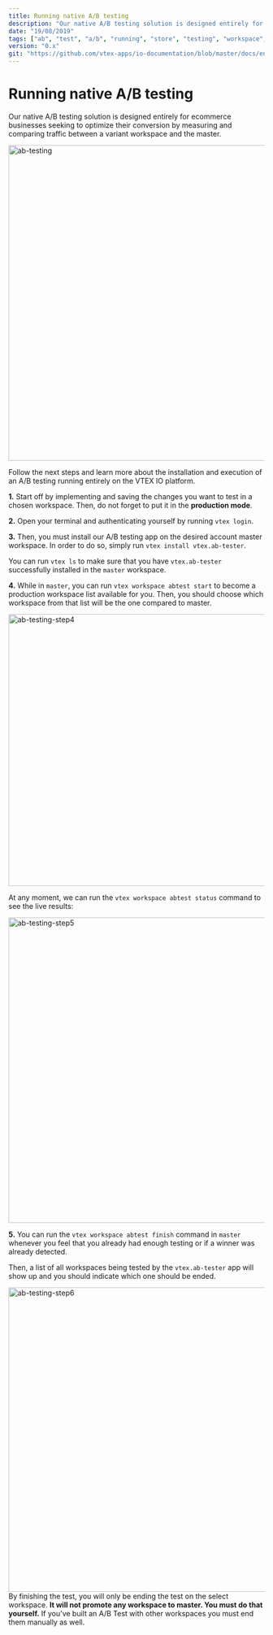 ```yaml
---
title: Running native A/B testing
description: "Our native A/B testing solution is designed entirely for ecommerce businesses seeking to optimize their conversion by measuring and comparing traffic between a variant workspace and the master."
date: "19/08/2019"
tags: ["ab", "test", "a/b", "running", "store", "testing", "workspace", "native"]
version: "0.x"
git: "https://github.com/vtex-apps/io-documentation/blob/master/docs/en/Recipes/store/abTest.md"
---
```


# Running native A/B testing

Our native A/B testing solution is designed entirely for ecommerce businesses seeking to optimize their conversion by measuring and comparing traffic between a variant workspace and the master.

<img width="621" alt="ab-testing" src="https://user-images.githubusercontent.com/52087100/64129197-21a62780-cd91-11e9-86f9-1ec8a3d2e2c8.png">

Follow the next steps and learn more about the installation and execution of an A/B testing running entirely on the VTEX IO platform.  

**1.** Start off by implementing and saving the changes you want to test in a chosen workspace. Then, do not forget to put it in the **production mode**. 

**2.** Open your terminal and authenticating yourself by running `vtex login`.

**3.** 	Then, you must install our A/B testing app on the desired account master workspace. In order to do so, simply run `vtex install vtex.ab-tester`. 

<div class="alert alert-info">
 You can run <code>vtex ls</code> to make sure that you have <code>vtex.ab-tester</code> successfully installed in the <code>master</code> workspace. 
</div>

**4.** 	While in `master`, you can run `vtex workspace abtest start` to become a production workspace list available for you. Then, you should choose which workspace from that list will be the one compared to master. 

<img width="535" alt="ab-testing-step4" src="https://user-images.githubusercontent.com/52087100/64129583-50bd9880-cd93-11e9-8b80-f1fe4cad943b.png">

At any moment, we can run the `vtex workspace abtest status` command to see the live results: 

<img width="601" alt="ab-testing-step5" src="https://user-images.githubusercontent.com/52087100/64129599-69c64980-cd93-11e9-85fd-575665fbf532.png">

**5.**	You can run the `vtex workspace abtest finish` command in `master` whenever you feel that you already had enough testing or if a winner was already detected. 

Then, a list of all workspaces being tested  by the `vtex.ab-tester` app will show up and you should indicate which one should be ended. 

<img width="599" alt="ab-testing-step6" src="https://user-images.githubusercontent.com/52087100/64129622-a7c36d80-cd93-11e9-9b77-9a0bae552439.png">

<div class="alert alert-warning">
By finishing the test, you will only be ending the test on the select workspace. <strong>It will not promote any workspace to master.  You must do that yourself.</strong> If you've built an A/B Test with other workspaces you must end them manually as well.
</div>
